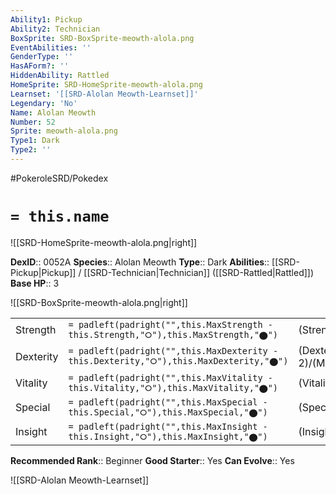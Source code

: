 ```yaml
---
Ability1: Pickup
Ability2: Technician
BoxSprite: SRD-BoxSprite-meowth-alola.png
EventAbilities: ''
GenderType: ''
HasAForm?: ''
HiddenAbility: Rattled
HomeSprite: SRD-HomeSprite-meowth-alola.png
Learnset: '[[SRD-Alolan Meowth-Learnset]]'
Legendary: 'No'
Name: Alolan Meowth
Number: 52
Sprite: meowth-alola.png
Type1: Dark
Type2: ''
---
```


#PokeroleSRD/Pokedex

# `= this.name`

![[SRD-HomeSprite-meowth-alola.png|right]]

**DexID**:: 0052A
**Species**:: Alolan Meowth
**Type**:: Dark
**Abilities**:: [[SRD-Pickup|Pickup]] / [[SRD-Technician|Technician]] ([[SRD-Rattled|Rattled]])
**Base HP**:: 3

![[SRD-BoxSprite-meowth-alola.png|right]]

|           |                                                                                        |                                          |
| --------- | -------------------------------------------------------------------------------------- | ---------------------------------------- |
| Strength  | `= padleft(padright("",this.MaxStrength - this.Strength,"⭘"),this.MaxStrength,"⬤")`    | (Strength::1)/(MaxStrength::3)   |
| Dexterity | `= padleft(padright("",this.MaxDexterity - this.Dexterity,"⭘"),this.MaxDexterity,"⬤")` | (Dexterity:: 2)/(MaxDexterity::5) |
| Vitality  | `= padleft(padright("",this.MaxVitality - this.Vitality,"⭘"),this.MaxVitality,"⬤")`    | (Vitality::1)/(MaxVitality::3)   |
| Special   | `= padleft(padright("",this.MaxSpecial - this.Special,"⭘"),this.MaxSpecial,"⬤")`       | (Special::2)/(MaxSpecial::4)     |
| Insight   | `= padleft(padright("",this.MaxInsight - this.Insight,"⭘"),this.MaxInsight,"⬤")`       | (Insight::1)/(MaxInsight::3)     |

**Recommended Rank**:: Beginner
**Good Starter**:: Yes
**Can Evolve**:: Yes

![[SRD-Alolan Meowth-Learnset]]